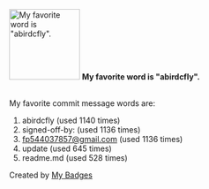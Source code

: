 <img src="https://github.com/my-badges/my-badges/blob/master/src/all-badges/favorite-word/favorite-word.png?raw=true" alt="My favorite word is &quot;abirdcfly&quot;." title="My favorite word is &quot;abirdcfly&quot;." width="128">
<strong>My favorite word is &quot;abirdcfly&quot;.</strong>
<br><br>

My favorite commit message words are:

1. abirdcfly (used 1140 times)
2. signed-off-by: (used 1136 times)
3. <fp544037857@gmail.com> (used 1136 times)
4. update (used 645 times)
5. readme.md (used 528 times)


Created by <a href="https://github.com/my-badges/my-badges">My Badges</a>